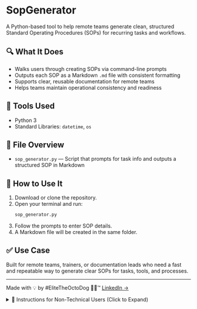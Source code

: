 # SopGenerator

A Python-based tool to help remote teams generate clean, structured Standard Operating Procedures (SOPs) for recurring tasks and workflows.

## 🔍 What It Does
- Walks users through creating SOPs via command-line prompts
- Outputs each SOP as a Markdown `.md` file with consistent formatting
- Supports clear, reusable documentation for remote teams
- Helps teams maintain operational consistency and readiness

## 🧰 Tools Used
- Python 3
- Standard Libraries: `datetime`, `os`

## 📁 File Overview
- `sop_generator.py` — Script that prompts for task info and outputs a structured SOP in Markdown

## 🧪 How to Use It
1. Download or clone the repository.
2. Open your terminal and run:
   ```bash
   sop_generator.py
3. Follow the prompts to enter SOP details.
4. A Markdown file will be created in the same folder.

## ✅ Use Case
Built for remote teams, trainers, or documentation leads who need a fast and repeatable way to generate clear SOPs for tasks, tools, and processes.

---

Made with 💡 by #EliteTheOctoDog 🐙🐶™ [LinkedIn →](https://linkedin.com/in/JoeNetherland)


<details>
<summary>📘 Instructions for Non-Technical Users (Click to Expand)</summary>

### 💡 How to Use This Tool (Non-Technical Instructions)

If you’re not technical, don’t worry — here’s how you can run the SOP Generator step by step on your own computer.

---

### ✅ What You Need First:
1. A Windows or Mac computer (not a Chromebook)  
2. Python installed on your computer  
   ➤ If you don’t have it yet, download it here:  
   https://www.python.org/downloads/

---

### 🧭 Step-by-Step Instructions

#### 1. Download the SOP Generator
- Go to this page:  
  [https://github.com/TheRealDjElite/SopGenerator](https://github.com/TheRealDjElite/SopGenerator)
- Click the green **“Code”** button, then choose **“Download ZIP”**
- When the ZIP file downloads, unzip it (right-click → Extract All)

#### 2. Open the Folder
- Open the folder called `SopGenerator-main` (or similar)
- Inside, you’ll see a file named:  
  **`sop_generator.py`**

#### 3. Run the SOP Generator
- **On Windows**:  
  - In the folder, click the **address bar** at the top (where the folder path is), type `cmd`, and press **Enter**
  - A black window will open (Command Prompt)
  - Type this and press **Enter**:
    ```
    python sop_generator.py
    ```

- **On Mac**:  
  - Open the **Terminal** app
  - Type `cd ` and then drag the `SopGenerator-main` folder into the Terminal, then press **Enter**
  - Then type:
    ```
    python3 sop_generator.py
    ```

#### 4. Follow the Prompts
- The tool will ask for:
  - SOP Title  
  - Summary  
  - Tools Used  
  - Step-by-step Instructions  
  - Responsible Role  
  - Frequency
- After answering, it creates a `.md` file in the same folder

#### 5. Open or Share the SOP
- Open the file using:
  - **Notepad**, **TextEdit**, or **VS Code**
  - Paste into Google Docs or Confluence
  - Share via email or upload to a shared drive

---

### 👩‍💼 Example Use Case:
You're a team lead working remotely and want to make sure your team follows the same process for reviewing cases. Use this tool to quickly write a Standard Operating Procedure and share it with others, even if you don't have tech skills.

</details>
